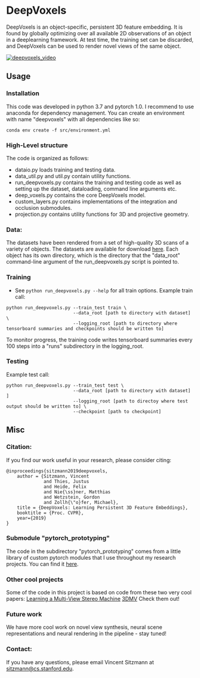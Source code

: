 # DeepVoxels

DeepVoxels is an object-specific, persistent 3D feature embedding. It is found by globally optimizing over all available 
2D observations of an object in a deeplearning framework. At test time, the training set can be discarded, and DeepVoxels 
can be used to render novel views of the same object. 

[![deepvoxels_video](https://img.youtube.com/vi/HM_WsZhoGXw/0.jpg)](https://www.youtube.com/watch?v=-Vto65Yxt8s)

## Usage
### Installation
This code was developed in python 3.7 and pytorch 1.0. I recommend to use anaconda for dependency management. 
You can create an environment with name "deepvoxels" with all dependencies like so:
```
conda env create -f src/environment.yml
```

### High-Level structure
The code is organized as follows:
* dataio.py loads training and testing data.
* data_util.py and util.py contain utility functions.
* run_deepvoxels.py contains the training and testing code as well as setting up the dataset, dataloading, command line arguments etc.
* deep_voxels.py contains the core DeepVoxels model.
* custom_layers.py contains implementations of the integration and occlusion submodules.
* projection.py contains utility functions for 3D and projective geometry.

### Data:
The datasets have been rendered from a set of high-quality 3D scans of a variety of objects.
The datasets are available for download [here](https://drive.google.com/open?id=1ScsRlnzy9Bd_n-xw83SP-0t548v63mPH).
Each object has its own directory, which is the directory that the "data_root" command-line argument of the run_deepvoxels.py script is pointed to.

### Training
* See `python run_deepvoxels.py --help` for all train options. 
Example train call:
```
python run_deepvoxels.py --train_test train \
                         --data_root [path to directory with dataset] \
                         --logging_root [path to directory where tensorboard summaries and checkpoints should be written to] 
```
To monitor progress, the training code writes tensorboard summaries every 100 steps into a "runs" subdirectory in the logging_root.

### Testing
Example test call:
```
python run_deepvoxels.py --train_test test \
                         --data_root [path to directory with dataset] ]
                         --logging_root [path to directoy where test output should be written to] \
                         --checkpoint [path to checkpoint]
```

## Misc
### Citation:  
If you find our work useful in your research, please consider citing:
```
@inproceedings{sitzmann2019deepvoxels,
	author = {Sitzmann, Vincent 
	          and Thies, Justus 
	          and Heide, Felix 
	          and Nie{\ss}ner, Matthias 
	          and Wetzstein, Gordon 
	          and Zollh{\"o}fer, Michael},
	title = {DeepVoxels: Learning Persistent 3D Feature Embeddings},
	booktitle = {Proc. CVPR},
	year={2019}
}
```

### Submodule "pytorch_prototyping"
The code in the subdirectory "pytorch_prototyping" comes from a little library of custom pytorch modules that I use throughout my 
research projects. You can find it [here](https://github.com/vsitzmann/pytorch_prototyping).

### Other cool projects
Some of the code in this project is based on code from these two very cool papers:
[Learning a Multi-View Stereo Machine](https://github.com/akar43/lsm)
[3DMV](https://github.com/angeladai/3DMV)
Check them out!

### Future work
We have more cool work on novel view synthesis, neural scene representations and neural rendering in the pipeline - 
stay tuned!

### Contact:
If you have any questions, please email Vincent Sitzmann at sitzmann@cs.stanford.edu.
